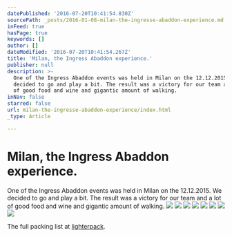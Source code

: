 ```yaml
---
datePublished: '2016-07-20T10:41:54.830Z'
sourcePath: _posts/2016-01-08-milan-the-ingresse-abaddon-experience.md
inFeed: true
hasPage: true
keywords: []
author: []
dateModified: '2016-07-20T10:41:54.267Z'
title: 'Milan, the Ingress Abaddon experience.'
publisher: null
description: >-
  One of the Ingress Abaddon events was held in Milan on the 12.12.2015. We
  decided to go and play a bit. The result was a victory for our team and a lot
  of good food and wine and gigantic amount of walking.
inNav: false
starred: false
url: milan-the-ingresse-abaddon-experience/index.html
_type: Article

---
```

# Milan, the Ingress Abaddon experience.

One of the Ingress Abaddon events was held in Milan on the 12.12.2015\. We decided to go and play a bit. The result was a victory for our team and a lot of good food and wine and gigantic amount of walking.
![](https://s3-us-west-2.amazonaws.com/the-grid-img/p/9926edb17c5764875396242d652d8b8d2119251d.jpg)
![](https://s3-us-west-2.amazonaws.com/the-grid-img/p/2b5554d39456b05a7249a8081efe9d5bf362ddef.jpg)
![](https://s3-us-west-2.amazonaws.com/the-grid-img/p/e9bf574702cb41fbcaee997933dcafbf245ff56d.jpg)
![](https://s3-us-west-2.amazonaws.com/the-grid-img/p/4ec4b9fbeb137d59e754ab8dc207465820036c38.jpg)
![](https://s3-us-west-2.amazonaws.com/the-grid-img/p/e9acf5bce00b6676e7d694640f6fc111f38a0547.jpg)
![](https://s3-us-west-2.amazonaws.com/the-grid-img/p/04f66a8f87ba36bc357f638f9392c2063d958af8.jpg)
![](https://s3-us-west-2.amazonaws.com/the-grid-img/p/10ce72d6312f69322edda96bf4ed39399859f68f.jpg)
![](https://s3-us-west-2.amazonaws.com/the-grid-img/p/dfa335373febbb5e1118688bc051dbca15f5d7d8.jpg)

The full packing list at [lighterpack][0].

[0]: http://lighterpack.com/r/101408